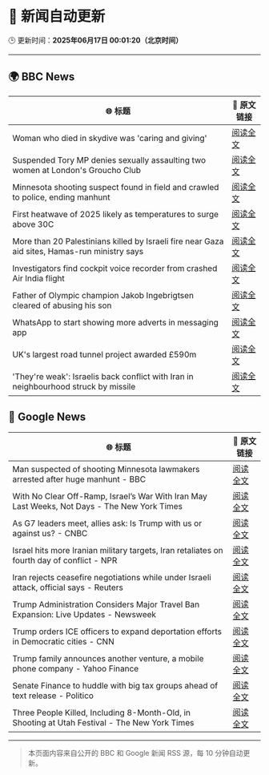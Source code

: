 # 🧠 新闻自动更新

🕒 更新时间：**2025年06月17日 00:01:20（北京时间）**

---

## 🌍 BBC News

| 🌐 标题 | 🔗 原文链接 |
|--------|-------------|
| Woman who died in skydive was 'caring and giving' | [阅读全文](https://www.bbc.com/news/articles/cy4e4jmzep4o) |
| Suspended Tory MP denies sexually assaulting two women at London's Groucho Club | [阅读全文](https://www.bbc.com/news/articles/c4g7g1858rpo) |
| Minnesota shooting suspect found in field and crawled to police, ending manhunt | [阅读全文](https://www.bbc.com/news/articles/cg5v5l4eylyo) |
| First heatwave of 2025 likely as temperatures to surge above 30C | [阅读全文](https://www.bbc.com/weather/articles/c4grg1w2xr7o) |
| More than 20 Palestinians killed by Israeli fire near Gaza aid sites, Hamas-run ministry says | [阅读全文](https://www.bbc.com/news/articles/cg7177gpr17o) |
| Investigators find cockpit voice recorder from crashed Air India flight | [阅读全文](https://www.bbc.com/news/articles/ce818jlz5mlo) |
| Father of Olympic champion Jakob Ingebrigtsen cleared of abusing his son | [阅读全文](https://www.bbc.com/sport/athletics/articles/cm2623g5364o) |
| WhatsApp to start showing more adverts in messaging app | [阅读全文](https://www.bbc.com/news/articles/cn5y07yqg5do) |
| UK's largest road tunnel project awarded £590m | [阅读全文](https://www.bbc.com/news/articles/c0mrm84wg4ko) |
| 'They're weak': Israelis back conflict with Iran in neighbourhood struck by missile | [阅读全文](https://www.bbc.com/news/articles/cwyvykgnzq9o) |

## 📰 Google News

| 🌐 标题 | 🔗 原文链接 |
|--------|-------------|
| Man suspected of shooting Minnesota lawmakers arrested after huge manhunt - BBC | [阅读全文](https://news.google.com/rss/articles/CBMiWkFVX3lxTE9PVEhuSnF1OXBraUZFMFE3M0pnWHhqZkFOaUl1LUhqc28tUnBxRl9nUWNjR2JKZko1YUloM1hWWFhsV3BiUXplSXBIaW9Cc3ZLcjJXSk8zclM0Z9IBX0FVX3lxTE1nUDRwaS1wNzFuMGI5UjItaS1WZUZEVnQ5S2ZOTlJnWEpRbWthZjU3RW9mSDR2SGtFc2FVamJ5cGVqdV9zNktZaW0zRFpOMGlBRFQzODdXRGRNMVdzUFZn?oc=5) |
| With No Clear Off-Ramp, Israel’s War With Iran May Last Weeks, Not Days - The New York Times | [阅读全文](https://news.google.com/rss/articles/CBMiiAFBVV95cUxQWTFxcXNSZTVfby1vRUhiMnY0bzFqbHZ6a0VXQ0VHQ1NWVXRvWnNPbXUza0cwT0d4X0RmbmFmWTNQdHRZVXAzejJ3TDVLQ0I1aENfNTR3ZXFabHp6REIzLWduZDQ1X1FNRHZrSHprakVjaW52ZkRiUG1ucWtJXzNibUk4TmpQME9R?oc=5) |
| As G7 leaders meet, allies ask: Is Trump with us or against us? - CNBC | [阅读全文](https://news.google.com/rss/articles/CBMipwFBVV95cUxQaEkydEZoYmFuUVVzbXBocGVCaXdOMnVuZ2xJdVVkSnFjTWlENXp4M1MtcVk3bWtVRzkwZUh4WHlmOGc3MmgybV9KbTF4R3BFS1Q5SDhCZHdXaU9aNU5yYXI4bkZkazVrUXlKNjl0ak9YUWdMdEtpaFJzUm5ubC1ndW5SaWFXZmRHNnJNb3piVUQyTTZnSG1pYS1FTFp2V2ZNeUJiRXBpVdIBrAFBVV95cUxNUzhkeW01ZXJOZDJsVWs4STBya2V1SFYxaEVkX012dE5jRXVrRVFINTVPQk9yZUV6aVFYdEVrQzVzeGRMUWtjbW9KT19XNldVckpDOGJLc2ZMaVBCbFFxSURnZ3hGREVJTV9RMlI5a042ME94SGVCOC1TTWZhZlBlWjRSQnppVzh5UGFvUGFRSC1HWlpXNThsamp2LUktbHF1U2RnemxYYmd4OWw2?oc=5) |
| Israel hits more Iranian military targets, Iran retaliates on fourth day of conflict - NPR | [阅读全文](https://news.google.com/rss/articles/CBMic0FVX3lxTE1JeVF2dThxUHlWSlowaExGM1d3SmEwNlJpbkd5ZDI5SFQ0M3VEcU9NYVlaVWhaUm9Xd0xlTUhEVlA2NktwRElZc29wNFBzSjFWZE5JS0ZMZVhENjdqbFBoUjduU20zQ1dMdHFCNWtFYXV3alk?oc=5) |
| Iran rejects ceasefire negotiations while under Israeli attack, official says - Reuters | [阅读全文](https://news.google.com/rss/articles/CBMiygFBVV95cUxQWXZhTHZDSjIxY0VRNXlzNjZMNTZmS0lXeUI4MnIwVk1DdlJLYmFNVkVCaTJKd0RTRzRFX1licS00eFlsVmFGQTgzOG9YTlpRejhiN29PNF9pZ1Buc0QtZkwxQmtJa0l3M29uUUZrdUV5OUFleTBqekxPbXBJTzRzVzl0eUxZcGhHcnZ5LVVvM25hc0hHNUI4OW9YLXJZQzNsNzZZXy05WnJmN0xrS2kzSnU5bG9RcjFETExSZkVDbWtCemVpMUVwWWp3?oc=5) |
| Trump Administration Considers Major Travel Ban Expansion: Live Updates - Newsweek | [阅读全文](https://news.google.com/rss/articles/CBMijgFBVV95cUxOcWxNUFJPY2kxcnJTWmltYXNWdTlvMmU0VnVqVGF5VWtDdGxUNDV6aHh6aWl3My1VbmhCNDN0RnJGdUFKYU9Ec2RnWWdsUGgxZHJlbmJFV1oxSkUySUZWNU41NHpzQUlUT1E2MWR4VTNOSlpBSFFsTzl4S2F5SFVHQXFqY2o3TE9iUmtkQzhR?oc=5) |
| Trump orders ICE officers to expand deportation efforts in Democratic cities - CNN | [阅读全文](https://news.google.com/rss/articles/CBMikgFBVV95cUxOVXRJV0lZNWxlMy1hUEZwTGJ5UEJscjVTQzlMYmItNk9GeTVzTW1qT2JPejQ5Y2dyckozVS1Jbk91eHpJbnN5VUE3dUZlSDV2eWRCbUxqclZfcnlWTGpfSjlGdG02a0VNSGRRTEdjbmcyaDFVcEJvd1dVelh1NTB2TkhBM21KYUpPUDlDdGVnRUFTQdIBlwFBVV95cUxOVHhlWkxwa3ljLUJCMkE3THVIeGlFNHNSbFBvQ0xiQzVUTEdaR2dhWk5CeWdhbTE3WjBJZ3U1N2RZZ2xHMGQ0LVhGdXU5czFWNkhhanBxWGxLZml0SEVadWFwYzR4RldZX0FTWGt4Y0JNbEdLWkRWS3F2TUZfQ25xeU95NGxGOUJ1MEJ3LTc0Y3VSSEJoOU53?oc=5) |
| Trump family announces another venture, a mobile phone company - Yahoo Finance | [阅读全文](https://news.google.com/rss/articles/CBMijAFBVV95cUxOajBZblJDMjczNzN2cGowbi1KNTJQSmROb3o2MzVmdTBsRW1mWDF2ZXNuME8wTGtVWUdCVUR3cmVNMUFlX0ZnUzJTbkhKQ0pPR1Rxbnd0WlBUUkJnM2Rud3RKTVlwRjNKc0pMQU1tcnhycGlwMEZIRnR4czZPY004cmJrUkljSm1tTEcyYQ?oc=5) |
| Senate Finance to huddle with big tax groups ahead of text release - Politico | [阅读全文](https://news.google.com/rss/articles/CBMiwwFBVV95cUxOMFo0dGZHSmQ0WUc4V0dncXBVRktadFcwMXBmNDRFY1BkRHg3OVdrVTNaNm1Mc2xBYUR2aGRtd2dDck9qa2Y1eUlUNzBGZzBDdGVidmMzaGNKRFNuWV9JZXRscEhKUVpjc1FkWkt0dnd6cjYtUk5ycWlmbXMtM2ZCVTRXMk9sMUJKQ0F0aEVRcjE5TzNFNnFPTDJ6ZWpKSjBaNVhoeW8tSm9EaUFwWUVKS2xxSXRNb1dTaTlPeVRSNS1fbEk?oc=5) |
| Three People Killed, Including 8-Month-Old, in Shooting at Utah Festival - The New York Times | [阅读全文](https://news.google.com/rss/articles/CBMiiwFBVV95cUxPbVUzQWhLbllmTE5HRm9vTk5zajQ0cU1NVHdzNnhMZWZWNTNYa3FCNTdjbzYteVlkYVBVc0xRekFEUm9hODlyZEJFQS1YaTZzc3pPQldINHMwT3VZZExKcFdmMUcxM2FsYm5JcXg1TnFOU2xIMHAxYkU0Q1h1SUd5RGpSdTZHbURXZWlv?oc=5) |

---
> 本页面内容来自公开的 BBC 和 Google 新闻 RSS 源，每 10 分钟自动更新。